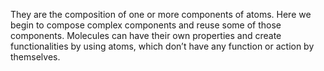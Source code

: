 They are the composition of one or more components of atoms. Here we begin to compose complex components and reuse some of those components. 
Molecules can have their own properties and create functionalities by using atoms, which don’t have any function or action by themselves.
